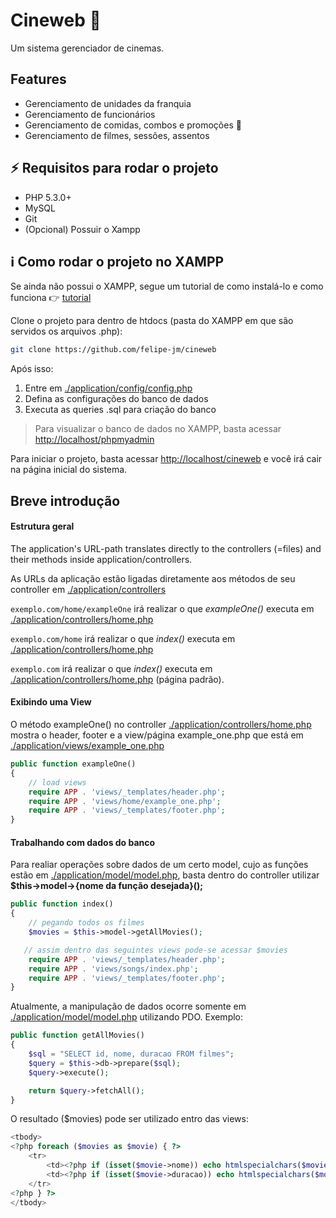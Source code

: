 # Cineweb :movie_camera:

Um sistema gerenciador de cinemas.

## Features

- Gerenciamento de unidades da franquia
- Gerenciamento de funcionários
- Gerenciamento de comidas, combos e promoções :chocolate_bar:
- Gerenciamento de filmes, sessões, assentos

## :zap: Requisitos para rodar o projeto

- PHP 5.3.0+
- MySQL
- Git
- (Opcional) Possuir o Xampp

## :information_source: Como rodar o projeto no XAMPP

Se ainda não possui o XAMPP, segue um tutorial de como instalá-lo e como funciona :point_right: [tutorial](https://www.youtube.com/watch?v=L-0prC44hbY)

Clone o projeto para dentro de htdocs (pasta do XAMPP em que são servidos os arquivos .php):

```bash
git clone https://github.com/felipe-jm/cineweb
```

Após isso:

1. Entre em [./application/config/config.php](./application/config/config.php)
2. Defina as configurações do banco de dados
3. Executa as queries .sql para criação do banco

> Para visualizar o banco de dados no XAMPP, basta acessar [http://localhost/phpmyadmin](http://localhost/phpmyadmin)

Para iniciar o projeto, basta acessar [http://localhost/cineweb](http://localhost/cineweb) e você irá cair na página inicial do sistema.

## Breve introdução

#### Estrutura geral

The application's URL-path translates directly to the controllers (=files) and their methods inside
application/controllers.

As URLs da aplicação estão ligadas diretamente aos métodos de seu controller em [./application/controllers](./application/controllers)

`exemplo.com/home/exampleOne` irá realizar o que _exampleOne()_ executa em [./application/controllers/home.php](./application/controllers/home.php)

`exemplo.com/home` irá realizar o que _index()_ executa em [./application/controllers/home.php](./application/controllers/home.php)

`exemplo.com` irá realizar o que _index()_ executa em [./application/controllers/home.php](./application/controllers/home.php) (página padrão).

#### Exibindo uma View

O método exampleOne() no controller [./application/controllers/home.php](./application/controllers/home.php) mostra o header, footer e a view/página example_one.php que está em [./application/views/example_one.php](./application/views/example_one.php)

```php
public function exampleOne()
{
    // load views
    require APP . 'views/_templates/header.php';
    require APP . 'views/home/example_one.php';
    require APP . 'views/_templates/footer.php';
}
```

#### Trabalhando com dados do banco

Para realiar operações sobre dados de um certo model, cujo as funções estão em [./application/model/model.php](./application/model/model.php), basta dentro do controller utilizar **$this->model->{nome da função desejada}();**

```php
public function index()
{
    // pegando todos os filmes
    $movies = $this->model->getAllMovies();

   // assim dentro das seguintes views pode-se acessar $movies
    require APP . 'views/_templates/header.php';
    require APP . 'views/songs/index.php';
    require APP . 'views/_templates/footer.php';
}
```

Atualmente, a manipulação de dados ocorre somente em [./application/model/model.php](./application/model/model.php) utilizando PDO. Exemplo:

```php
public function getAllMovies()
{
    $sql = "SELECT id, nome, duracao FROM filmes";
    $query = $this->db->prepare($sql);
    $query->execute();

    return $query->fetchAll();
}
```

O resultado ($movies) pode ser utilizado entro das views:

```php
<tbody>
<?php foreach ($movies as $movie) { ?>
    <tr>
        <td><?php if (isset($movie->nome)) echo htmlspecialchars($movie->nome, ENT_QUOTES, 'UTF-8'); ?></td>
        <td><?php if (isset($movie->duracao)) echo htmlspecialchars($movie->duracao, ENT_QUOTES, 'UTF-8'); ?></td>
    </tr>
<?php } ?>
</tbody>
```
